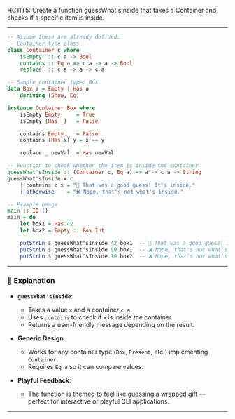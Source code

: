 HC11T5: Create a function guessWhat'sInside that takes a Container and checks if a specific item is inside.

---


```haskell
-- Assume these are already defined:
-- Container type class
class Container c where
    isEmpty  :: c a -> Bool
    contains :: Eq a => c a -> a -> Bool
    replace  :: c a -> a -> c a

-- Sample container type: Box
data Box a = Empty | Has a
    deriving (Show, Eq)

instance Container Box where
    isEmpty Empty     = True
    isEmpty (Has _)   = False

    contains Empty _  = False
    contains (Has x) y = x == y

    replace _ newVal  = Has newVal

-- Function to check whether the item is inside the container
guessWhat'sInside :: (Container c, Eq a) => a -> c a -> String
guessWhat'sInside x c
    | contains c x = "🎯 That was a good guess! It's inside."
    | otherwise    = "❌ Nope, that's not what's inside."

-- Example usage
main :: IO ()
main = do
    let box1 = Has 42
    let box2 = Empty :: Box Int

    putStrLn $ guessWhat'sInside 42 box1  -- 🎯 That was a good guess! It's inside.
    putStrLn $ guessWhat'sInside 99 box1  -- ❌ Nope, that's not what's inside.
    putStrLn $ guessWhat'sInside 10 box2  -- ❌ Nope, that's not what's inside.
```

---

### 🧠 Explanation

- **`guessWhat'sInside`**:
  - Takes a value `x` and a container `c a`.
  - Uses `contains` to check if `x` is inside the container.
  - Returns a user-friendly message depending on the result.

- **Generic Design**:
  - Works for any container type (`Box`, `Present`, etc.) implementing `Container`.
  - Requires `Eq a` so it can compare values.

- **Playful Feedback**:
  - The function is themed to feel like guessing a wrapped gift — perfect for interactive or playful CLI applications.

---

